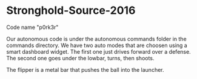 # Stronghold-Source-2016
Code name "p0rk3r"

Our autonomous code is under the autonomous commands folder in the commands directory. We have two auto modes that are choosen using a smart dashboard widget. The first one just drives forward over a defense. The second one goes under the lowbar, turns, then shoots.

The flipper is a metal bar that pushes the ball into the launcher.
